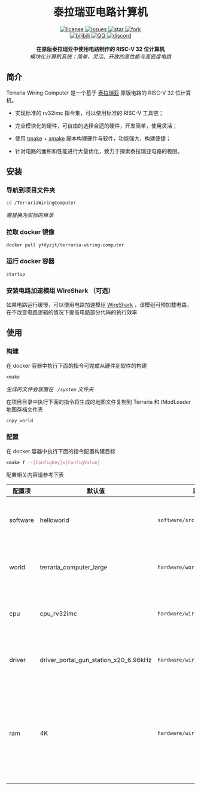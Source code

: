 <div align="center">
  <h1>泰拉瑞亚电路计算机</h1>

  <div>
    <a href="https://github.com/yfdyzjt/TerrariaWiringComputer/blob/master/LICENSE">
    <img src="https://img.shields.io/github/license/yfdyzjt/TerrariaWiringComputer" alt="license" />
    </a>
    <a href="https://github.com/yfdyzjt/TerrariaWiringComputer/issues">
    <img src="https://img.shields.io/github/issues/yfdyzjt/TerrariaWiringComputer" alt="issues" />
    </a>
    <a href="https://github.com/yfdyzjt/TerrariaWiringComputer">
    <img src="https://img.shields.io/github/stars/yfdyzjt/TerrariaWiringComputer?style=flat" alt="star" />
    </a>
    <a href="https://github.com/yfdyzjt/TerrariaWiringComputer/pulls">
    <img src="https://img.shields.io/github/forks/yfdyzjt/TerrariaWiringComputer?style=flat" alt="fork" />
    </a>
  </div>

  <div>
    <a href="https://space.bilibili.com/22871583">
    <img src="https://img.shields.io/badge/video-bilibili-00a2d8.svg" alt="bilibili" />
    </a>
    <a href="https://qm.qq.com/q/ZXDnybyQcE">
    <img src="https://img.shields.io/badge/chat-QQ-e91f1f.svg" alt="QQ" />
    </a>
    <a href="https://discord.gg/s6xbNqrUY2">
    <img src="https://img.shields.io/badge/chat-discord-5865f2.svg" alt="discord" />
    </a>
  </div>
  
  <br/>
  <b>在原版泰拉瑞亚中使用电路制作的 RISC-V 32 位计算机</b><br/>
  <i>模块化计算机系统：简单、灵活、开放的高性能与高密度电路</i><br/>
</div>

## 简介

Terraria Wiring Computer 是一个基于 [泰拉瑞亚](https://store.steampowered.com/app/105600 "Terraria") 原版电路的 RISC-V 32 位计算机。

- 实现标准的 rv32imc 指令集，可以使用标准的 RISC-V 工具链；

- 完全模块化的硬件，可自由的选择合适的硬件，开发简单，使用灵活；

- 使用 [tmake](https://github.com/yfdyzjt/TMake "tmake") + [xmake](https://github.com/xmake-io/xmake "xmake") 脚本构建硬件与软件，功能强大、构建便捷；

- 针对电路的面积和性能进行大量优化，致力于探索泰拉瑞亚电路的极限。

## 安装

### 导航到项目文件夹

```bash
cd /TerrariaWiringComputer
```

*需替换为实际的目录*

### 拉取 docker 镜像

```bash
docker pull yfdyzjt/terraria-wiring-computer
```

### 运行 docker 容器

```bash
startup
```

### 安装电路加速模组 WireShark （可选） 

如果电路运行缓慢，可以使用电路加速模组 [WireShark](https://github.com/cc004/wireshark "WireShark") ，该模组可预加载电路，在不改变电路逻辑的情况下提高电路部分代码的执行效率

## 使用

### 构建

在 docker 容器中执行下面的指令可完成从硬件到软件的构建

```bash
xmake
```

*生成的文件会放置在 `./system` 文件夹*

在项目目录中执行下面的指令将生成的地图文件复制到 Terraria 和 tModLoader 地图存档文件夹

```bash
copy_world
```

### 配置

在 docker 容器中执行下面的指令配置构建目标

```bash
xmake f --[ConfigKey]=[ConfigValue]
```

配置相关内容请参考下表

| 配置项 | 默认值 | 路径 | 描述 |
| --- | --- | --- | --- |
| software | helloworld | `software/src` | 需要编译的软件名称 |
| world | terraria_computer_large | `hardware/world` | 构建使用的世界名称 |
| cpu | cpu_rv32imc | `hardware/wiring/cpu` | 构建使用的CPU名称 |
| driver | driver_portal_gun_station_x20_6.96kHz | `hardware/wiring/driver` | 构建使用的驱动名称 |
| ram | 4K | `hardware/wiring/memory/data` | 构建使用的数据RAM大小（支持K和M后缀） |